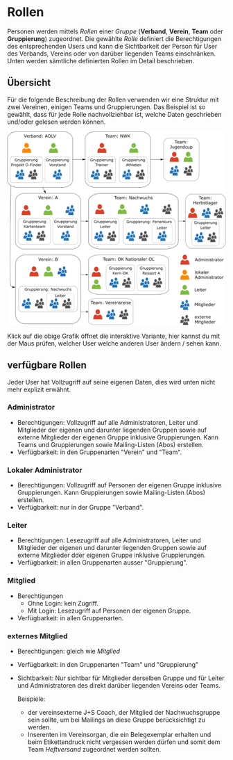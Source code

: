 # Rollen
Personen werden mittels _Rollen_ einer _Gruppe_ (**Verband**, **Verein**,
**Team** oder **Gruppierung**) zugeordnet. Die gewählte _Rolle_ definiert die
Berechtigungen des entsprechenden Users und kann die Sichtbarkeit der Person für
User des Verbands, Vereins oder von darüber liegenden Teams einschränken. Unten
werden sämtliche definierten Rollen im Detail beschrieben.

## Übersicht
Für die folgende Beschreibung der Rollen verwenden wir eine Struktur mit zwei
Vereinen, einigen Teams und Gruppierungen. Das Beispiel ist so gewählt, dass
für jede Rolle nachvollziehbar ist, welche Daten geschrieben und/oder gelesen
werden können.

[![Gruppen und Rollen](groups_roles.png)](https://adressen.aolv.ch/assets/groups_roles.svg)

Klick auf die obige Grafik öffnet die interaktive Variante, hier kannst du mit
der Maus prüfen, welcher User welche anderen User ändern / sehen kann.

## verfügbare Rollen
Jeder User hat Vollzugriff auf seine eigenen Daten, dies wird unten nicht mehr
explizit erwähnt.

### Administrator
* Berechtigungen: Vollzugriff auf alle Administratoren, Leiter und Mitglieder
  der eigenen und darunter liegenden Gruppen sowie auf externe Mitglieder der
  eigenen Gruppe inklusive Gruppierungen. Kann Teams und Gruppierungen sowie
  Mailing-Listen (Abos) erstellen.
* Verfügbarkeit: in den Gruppenarten "Verein" und "Team".

### Lokaler Administrator
* Berechtigungen: Vollzugriff auf Personen der eigenen Gruppe inklusive 
  Gruppierungen. Kann Gruppierungen sowie Mailing-Listen (Abos) erstellen.
* Verfügbarkeit: nur in der Gruppe "Verband".

### Leiter
* Berechtigungen: Lesezugriff auf alle Administratoren, Leiter und Mitglieder
  der eigenen und darunter liegenden Gruppen sowie auf externe Mitglieder dder
  eigenen Gruppe inklusive Gruppierungen.
* Verfügbarkeit: in allen Gruppenarten ausser "Gruppierung".

### Mitglied
* Berechtigungen
  * Ohne Login: kein Zugriff.
  * Mit Login: Lesezugriff auf Personen der eigenen Gruppe.
* Verfügbarkeit: in allen Gruppenarten.

### externes Mitglied
* Berechtigungen: gleich wie _Mitglied_
* Verfügbarkeit: in den Gruppenarten "Team" und "Gruppierung"
* Sichtbarkeit: Nur sichtbar für Mitglieder derselben Gruppe und für Leiter und
  Administratoren des direkt darüber liegenden Vereins oder Teams.
  
  Beispiele:
  * der vereinsexterne J+S Coach, der Mitglied der Nachwuchsgruppe sein sollte,
    um bei Mailings an diese Gruppe berücksichtigt zu werden.
  * Inserenten im Vereinsorgan, die ein Belegexemplar erhalten und beim
    Etikettendruck nicht vergessen werden dürfen und somit dem Team
    _Heftversand_ zugeordnet werden sollten.
